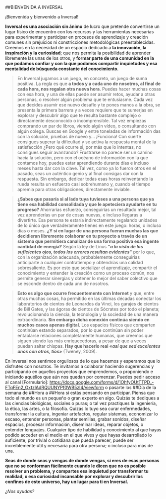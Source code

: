 ##BIENVENIDA A INVERSAL

¡Bienvenida y bienvenido a Inversal! 


**Inversal es una asociación sin ánimo** de lucro que pretende convertirse un lugar físico de encuentro con los recursos y las herramientas necesarias para experimentar y participar en procesos de aprendizaje y creación comunes sin prejuicios ni constricciones metodológicas preestablecidas. Creemos en la necesidad de un espacio dedicado a **la innovación, la inspiración y la curiosidad**; que nos permita la posibilidad de aprender libremente las unas de los otros, y **formar parte de una comunidad en la que podamos confiar y con la que podamos compartir inquietudes y esa mentalidad de búsqueda constante del conocimiento**.
 
> En Inversal jugamos a un juego, en concreto, un juego de suma positiva. La regla es que **a todos y a cada uno de nosotros, al final de cada hora, nos regalan otra nueva hora**. Puedes hacer muchas cosas con esa hora, y una de ellas puede ser asumir retos, ayudar a otras personas, o resolver algún problema que te entusiasme. Cada vez que decides asumir ese nuevo desafío y te pones manos a la obra, se presenta la primera barrera y a veces requiere que te sumerjas en explorar y descubrir algo que te resulta bastante complejo o directamente desconocido o incomprensible. Tal vez empiezas comprando un par de libros, viendo algún vídeo, o consultando con algún colega. Buscas en Google y entre toneladas de información das con la solución, pruebas de nuevo y... ¡Funciona! Con suerte consigues superar la dificultad  y se activa la respuesta mental de la satisfacción ¿Pero qué ocurre si, por más que lo intentas, no consigues seguir avanzando? Frustrarse no parece ser un camino hacia la solución, pero con el océano de información con la que contamos hoy, puedes estar aprendiendo durante días e incluso meses hasta dar con la clave. Tal vez, como ya lo fueron otros en el pasado, seas un auténtico genio y al final consigas dar con la respuesta. Sin embargo, dedicar todas esas horas reinventando la rueda resulta un esfuerzo casi sobrehumano y, cuando el tiempo apremia para otras obligaciones, directamente inviable. 

> **¿Sabes que pasaría si al lado tuya tuvieses a una persona que ya tiene esa habilidad consolidada y que le apeteciera ayudarte en tu progreso?** Ahorrarías esfuerzo, conseguirías un resultado mejor, tal vez aprenderías un par de cosas nuevas, e incluso llegaras a divertirte. Esa persona te estaría indirectamente regalando unidades de lo único que verdaderamente tienes en este juego: horas, o incluso días o meses. **¿Y si en lugar de una persona fueran muchas las que decidieran libremente colaborar en tu proyecto a través de un sistema que permitiera canalizar de una forma positiva esa ingente cantidad de energía?** Según la ley de Linus __"*a la vista de los suficientes ojos, todos los errores resultan evidentes*"__ por lo que, con la organización adecuada, probablemente conseguirías anticiparte a cualquier contratiempo y obtendrías una calidad sobresaliente. Es por esto que socializar el aprendizaje, compartir el conocimiento y entender la creación como un proceso común, nos permite generar sinergias y obtener lo mejor del saber colectivo que se esconde dentro de cada uno de nosotros. 

> **Esto es algo que ocurre frecuentemente con Internet** y que, entre otras muchas cosas, ha permitido en las últimas décadas conectar los laboratorios de cientos de Leonardos da Vinci, los garajes de cientos de Bill Gates, y las ágoras de cientos de Sócrates por todo el planeta; revolucionando la ciencia, la tecnologia y la sociedad de una manera extraordinaria. **Sin embargo dicha conexión continúa siendo en muchos casos apenas digital.** Los espacios físicos que comparten continúan estando separados, por lo que continúan sin poder entablarse relaciones completamente humanas, que creemos que siguen siendo las más enriquecedoras, a pesar de que a veces puedan saltar chispas. __Hay que hacerlo real «*así que sed excelentes unos con otros, tíos*»__ (Tweney, 2009).

En Inversal nos sentimos orgullosos de lo que hacemos y esperamos que lo disfrutes con nosotros. Te invitamos a colaborar haciendo sugerencias y participando en aquellos proyectos que emprendemos, o proponiendo e iniciando aquéllos que aún nos quedan por comenzar. Puedes pedir acceso al canal [Formulario]: https://docs.google.com/forms/d/1OhfyOUtTTPD_-FTqFEn2_OxtzlAdRQUUNYPf0WB5zI4/viewform o pasarte los ##Día de la semana de ##Hora a ##Hora si estás pensando en participar. Piensa que todo el mundo es un pequeño o gran experto en algo. Quizás te dediques a las ciencias biológicas, sociales o puras; o tal vez practiques la ingeniería, la ética, las artes, o la filosofía. Quizás lo tuyo sea curar enfermedades, transformar la cultura, ingeniar artefactos, regular sistemas, economizar lo escaso, entender personas, plantar semillas, grabar sonidos, diseñar espacios, procesar información, diseminar ideas, reparar objetos, o entender lenguajes. Cualquier tipo de habilidad y conocimiento al que hayas podido acceder en el medio en el que vives y que hayas desarrollado lo suficiente, por trivial o cotidiana que pueda parecer, puede ser increíblemente útil y necesaria para otra persona; o incluso para más de una. 

**Seas de donde seas y vengas de donde vengas, si eres de esas personas que no se conforman fácilmente cuando le dicen que no es posible resolver un problema, y compartes esa inquietud por transformar tu realidad, o esa curiosidad incansable por explorar y descubrir los confines de este universo, hay un lugar para ti en Inversal.**

_¿Nos ayudas?_
